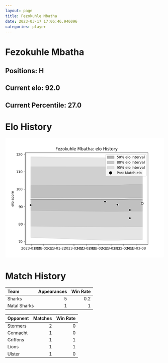 ```yaml
---  
layout: page  
title: Fezokuhle Mbatha  
date: 2023-03-17 17:06:46.946096  
categories: player  
---
```

# Fezokuhle Mbatha

## Positions: H

## Current elo: 92.0

## Current Percentile: 27.0

# Elo History


![elo history](history_FezokuhleMbatha.png)
# Match History


| Team         |   Appearances |   Win Rate |
|:-------------|--------------:|-----------:|
| Sharks       |             5 |        0.2 |
| Natal Sharks |             1 |        1   |

| Opponent   |   Matches |   Win Rate |
|:-----------|----------:|-----------:|
| Stormers   |         2 |          0 |
| Connacht   |         1 |          0 |
| Griffons   |         1 |          1 |
| Lions      |         1 |          1 |
| Ulster     |         1 |          0 |